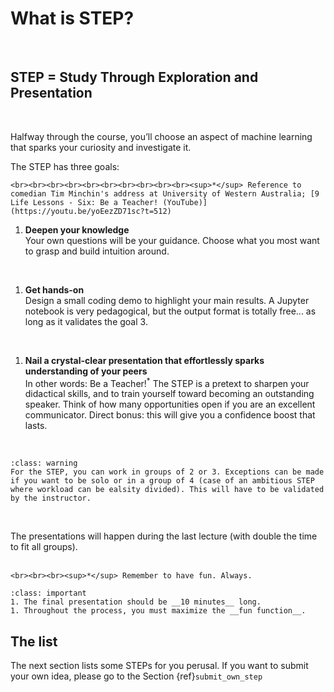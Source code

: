 # What is STEP?

<br>

## STEP = Study Through Exploration and Presentation

<br>

Halfway through the course, you’ll choose an aspect of machine learning that sparks your curiosity and investigate it.  

The STEP has three goals:

````{margin}
<br><br><br><br><br><br><br><br><br><br><sup>*</sup> Reference to comedian Tim Minchin's address at University of Western Australia; [9 Life Lessons - Six: Be a Teacher! (YouTube)](https://youtu.be/yoEezZD71sc?t=512)
````
1. __Deepen your knowledge__
<br> Your own questions will be your guidance. Choose what you most want to grasp and build intuition around.  
<br>

1. __Get hands-on__
<br> Design a small coding demo to highlight your main results. A Jupyter notebook is very pedagogical, but the output format is totally free... as long as it validates the goal 3.  
<br>

1. __Nail a crystal-clear presentation that effortlessly sparks understanding of your peers__
<br> In other words: Be a Teacher!<sup>*</sup> The STEP is a pretext to sharpen your didactical skills, and to train yourself toward becoming an outstanding speaker. Think of how many opportunities open if you are an excellent communicator. Direct bonus: this will give you a confidence boost that lasts.

<br>

```{admonition} Group size
:class: warning
For the STEP, you can work in groups of 2 or 3. Exceptions can be made if you want to be solo or in a group of 4 (case of an ambitious STEP where workload can be ealsity divided). This will have to be validated by the instructor.
```
<br>

The presentations will happen during the last lecture (with double the time to fit all groups).  
<br>

````{margin}
<br><br><br><sup>*</sup> Remember to have fun. Always.
````
```{admonition} Two constraints
:class: important
1. The final presentation should be __10 minutes__ long.
1. Throughout the process, you must maximize the __fun function__.

```



## The list

The next section lists some STEPs for you perusal. If you want to submit your own idea, please go to the Section {ref}`submit_own_step`